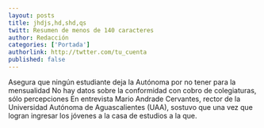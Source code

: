 ```yaml
---
layout: posts 
title: jhdjs,hd,shd,qs
twitt: Resumen de menos de 140 caracteres 
author: Redacción 
categories: ['Portada']
authorlink: http://twtter.com/tu_cuenta 
published: false
---
```


Asegura que ningún estudiante deja la Autónoma por no tener para la mensualidad No hay datos sobre la conformidad con cobro de colegiaturas, sólo percepciones En entrevista Mario Andrade Cervantes, rector de la Universidad Autónoma de Aguascalientes (UAA), sostuvo que una vez que logran ingresar los jóvenes a la casa de estudios a la que.